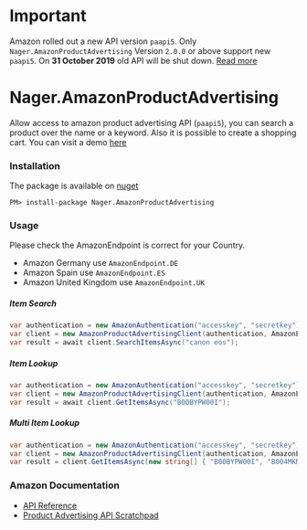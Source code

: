 # Important
Amazon rolled out a new API version `paapi5`. Only `Nager.AmazonProductAdvertising` Version `2.0.0` or above support new `paapi5`.
On **31 October 2019** old API will be shut down. [Read more](https://dev.to/skatkov/new-amazon-product-advertising-api-is-here-and-you-need-to-migrate-fast-3545)


# Nager.AmazonProductAdvertising
Allow access to amazon product advertising API (`paapi5`), you can search a product over the name or a keyword. Also it is possible to create a shopping cart. You can visit a demo [here](https://shop.nager.at)


### Installation
The package is available on [nuget](https://www.nuget.org/packages/Nager.AmazonProductAdvertising)
```
PM> install-package Nager.AmazonProductAdvertising
```

### Usage

Please check the AmazonEndpoint is correct for your Country.
- Amazon Germany use `AmazonEndpoint.DE`
- Amazon Spain use `AmazonEndpoint.ES`
- Amazon United Kingdom use `AmazonEndpoint.UK`

##### Item Search
```cs
var authentication = new AmazonAuthentication("accesskey", "secretkey");
var client = new AmazonProductAdvertisingClient(authentication, AmazonEndpoint.US, "nager-20");
var result = await client.SearchItemsAsync("canon eos");
```

##### Item Lookup
```cs
var authentication = new AmazonAuthentication("accesskey", "secretkey");
var client = new AmazonProductAdvertisingClient(authentication, AmazonEndpoint.US, "nager-20");
var result = await client.GetItemsAsync("B00BYPW00I");
```

##### Multi Item Lookup
```cs
var authentication = new AmazonAuthentication("accesskey", "secretkey");
var client = new AmazonProductAdvertisingClient(authentication, AmazonEndpoint.US, "nager-20");
var result = client.GetItemsAsync(new string[] { "B00BYPW00I", "B004MKNBJG" });
```

### Amazon Documentation
- [API Reference](https://webservices.amazon.com/paapi5/documentation/)
- [Product Advertising API Scratchpad](https://webservices.amazon.com/paapi5/documentation/play-around-using-scratchpad.html)

